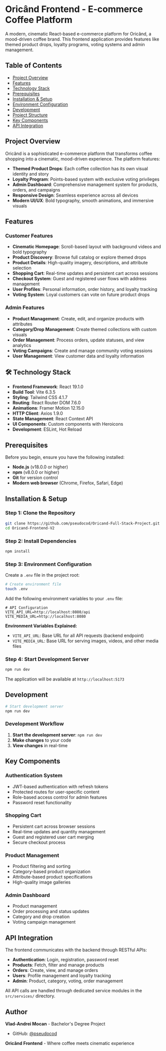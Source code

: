 # Oricând Frontend - E-commerce Coffee Platform

A modern, cinematic React-based e-commerce platform for Oricând, a mood-driven coffee brand. This frontend application provides features like themed product drops, loyalty programs, voting systems and  admin management.

## Table of Contents

- [Project Overview](#project-overview)
- [Features](#features)
- [Technology Stack](#technology-stack)
- [Prerequisites](#prerequisites)
- [Installation & Setup](#installation--setup)
- [Environment Configuration](#environment-configuration)
- [Development](#development)
- [Project Structure](#project-structure)
- [Key Components](#key-components)
- [API Integration](#api-integration)

## Project Overview

Oricând is a sophisticated e-commerce platform that transforms coffee shopping into a cinematic, mood-driven experience. The platform features:

- **Themed Product Drops**: Each coffee collection has its own visual identity and story
- **Loyalty Program**: Points-based system with exclusive voting privileges
- **Admin Dashboard**: Comprehensive management system for products, orders, and campaigns
- **Responsive Design**: Seamless experience across all devices
- **Modern UI/UX**: Bold typography, smooth animations, and immersive visuals

## Features

### Customer Features
- **Cinematic Homepage**: Scroll-based layout with background videos and bold typography
- **Product Discovery**: Browse full catalog or explore themed drops
- **Product Details**: High-quality imagery, descriptions, and attribute selection
- **Shopping Cart**: Real-time updates and persistent cart across sessions
- **Checkout System**: Guest and registered user flows with address management
- **User Profiles**: Personal information, order history, and loyalty tracking
- **Voting System**: Loyal customers can vote on future product drops

### Admin Features
- **Product Management**: Create, edit, and organize products with attributes
- **Category/Drop Management**: Create themed collections with custom visuals
- **Order Management**: Process orders, update statuses, and view analytics
- **Voting Campaigns**: Create and manage community voting sessions
- **User Management**: View customer data and loyalty information

## 🛠 Technology Stack

- **Frontend Framework**: React 19.1.0
- **Build Tool**: Vite 6.3.5
- **Styling**: Tailwind CSS 4.1.7
- **Routing**: React Router DOM 7.6.0
- **Animations**: Framer Motion 12.15.0
- **HTTP Client**: Axios 1.9.0
- **State Management**: React Context API
- **UI Components**: Custom components with Heroicons
- **Development**: ESLint, Hot Reload

## Prerequisites

Before you begin, ensure you have the following installed:

- **Node.js** (v18.0.0 or higher)
- **npm** (v8.0.0 or higher)
- **Git** for version control
- **Modern web browser** (Chrome, Firefox, Safari, Edge)

## Installation & Setup

### Step 1: Clone the Repository

```bash
git clone https://github.com/pseudocod/Oricand-Full-Stack-Project.git
cd Oricand-Frontend-V2
```

### Step 2: Install Dependencies

```bash
npm install
```

### Step 3: Environment Configuration

Create a `.env` file in the project root:

```bash
# Create environment file
touch .env
```

Add the following environment variables to your `.env` file:

```env
# API Configuration
VITE_API_URL=http://localhost:8080/api
VITE_MEDIA_URL=http://localhost:8080
```

**Environment Variables Explained:**
- `VITE_API_URL`: Base URL for all API requests (backend endpoint)
- `VITE_MEDIA_URL`: Base URL for serving images, videos, and other media files

### Step 4: Start Development Server

```bash
npm run dev
```

The application will be available at `http://localhost:5173`

## Development

```bash
# Start development server
npm run dev
```

### Development Workflow

1. **Start the development server**: `npm run dev`
2. **Make changes** to your code
3. **View changes** in real-time

##  Key Components

### Authentication System
- JWT-based authentication with refresh tokens
- Protected routes for user-specific content
- Role-based access control for admin features
- Password reset functionality

### Shopping Cart
- Persistent cart across browser sessions
- Real-time updates and quantity management
- Guest and registered user cart merging
- Secure checkout process

### Product Management
- Product filtering and sorting
- Category-based product organization
- Attribute-based product specifications
- High-quality image galleries

### Admin Dashboard
- Product management
- Order processing and status updates
- Category and drop creation
- Voting campaign management

##  API Integration

The frontend communicates with the backend through RESTful APIs:

- **Authentication**: Login, registration, password reset
- **Products**: Fetch, filter and manage products
- **Orders**: Create, view, and manage orders
- **Users**: Profile management and loyalty tracking
- **Admin**: Product, category, voting, order management

All API calls are handled through dedicated service modules in the `src/services/` directory.

##  Author

**Vlad-Andrei Mocan** - Bachelor's Degree Project
- GitHub: [@pseudocod](https://github.com/pseudocod)

**Oricând Frontend** - Where coffee meets cinematic experience
